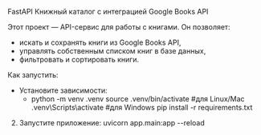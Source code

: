 FastAPI Книжный каталог с интеграцией Google Books API

Этот проект — API-сервис для работы с книгами. Он позволяет:
- искать и сохранять книги из Google Books API,
- управлять собственным списком книг в базе данных,
- фильтровать и сортировать книги.

Как запустить:
  - Установите зависимости:
      - python -m venv .venv
    source .venv/bin/activate  #для Linux/Mac
    .venv\Scripts\activate     #для Windows
    pip install -r requirements.txt
  2. Запустите приложение:
    uvicorn app.main:app --reload
